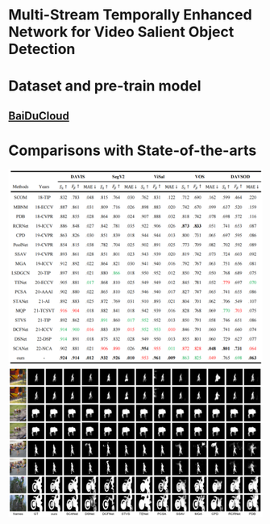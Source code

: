 # Multi-Stream Temporally Enhanced Network for Video Salient Object Detection
# Dataset and pre-train model
## [BaiDuCloud]()

# Comparisons with State-of-the-arts
![](./Picture/1.png)
![](./Picture/20.png)
